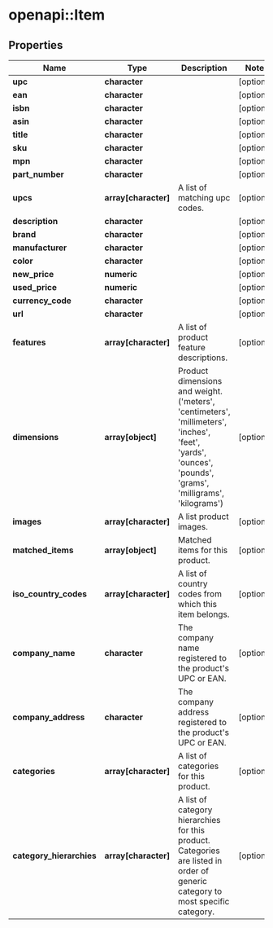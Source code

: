 # openapi::Item

## Properties
Name | Type | Description | Notes
------------ | ------------- | ------------- | -------------
**upc** | **character** |  | [optional] 
**ean** | **character** |  | [optional] 
**isbn** | **character** |  | [optional] 
**asin** | **character** |  | [optional] 
**title** | **character** |  | [optional] 
**sku** | **character** |  | [optional] 
**mpn** | **character** |  | [optional] 
**part_number** | **character** |  | [optional] 
**upcs** | **array[character]** | A list of matching upc codes. | [optional] 
**description** | **character** |  | [optional] 
**brand** | **character** |  | [optional] 
**manufacturer** | **character** |  | [optional] 
**color** | **character** |  | [optional] 
**new_price** | **numeric** |  | [optional] 
**used_price** | **numeric** |  | [optional] 
**currency_code** | **character** |  | [optional] 
**url** | **character** |  | [optional] 
**features** | **array[character]** | A list of product feature descriptions. | [optional] 
**dimensions** | **array[object]** | Product dimensions and weight.  (&#39;meters&#39;, &#39;centimeters&#39;, &#39;millimeters&#39;, &#39;inches&#39;, &#39;feet&#39;, &#39;yards&#39;, &#39;ounces&#39;, &#39;pounds&#39;, &#39;grams&#39;, &#39;milligrams&#39;, &#39;kilograms&#39;) | [optional] 
**images** | **array[character]** | A list product images. | [optional] 
**matched_items** | **array[object]** | Matched items for this product. | [optional] 
**iso_country_codes** | **array[character]** | A list of country codes from which this item belongs. | [optional] 
**company_name** | **character** | The company name registered to the product&#39;s UPC or EAN. | [optional] 
**company_address** | **character** | The company address registered to the product&#39;s UPC or EAN. | [optional] 
**categories** | **array[character]** | A list of categories for this product. | [optional] 
**category_hierarchies** | **array[character]** | A list of category hierarchies for this product. Categories are listed in order of generic category to most specific category. | [optional] 


